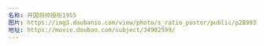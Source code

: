 ```yaml
---
名称: 开国将帅授衔1955
图片: https://img3.doubanio.com/view/photo/s_ratio_poster/public/p2899307052.webp
地址: https://movie.douban.com/subject/34902599/
---
```

